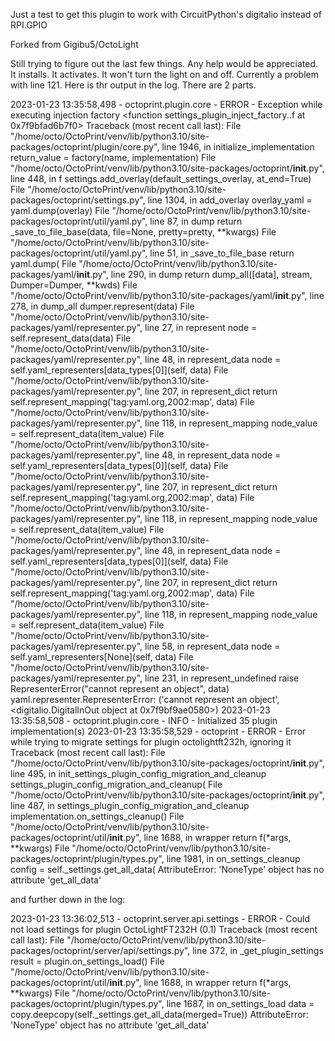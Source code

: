 Just a test to get this plugin to work with CircuitPython's digitalio instead of RPI.GPIO

Forked from Gigibu5/OctoLight

Still trying to figure out the last few things. Any help would be appreciated. It installs. It activates. It won't turn the light on and off. Currently a problem with line 121. Here is thr output in the log. There are 2 parts.

2023-01-23 13:35:58,498 - octoprint.plugin.core - ERROR - Exception while executing injection factory <function settings_plugin_inject_factory.<locals>.f at 0x7f9bfad6b7f0>
Traceback (most recent call last):
  File "/home/octo/OctoPrint/venv/lib/python3.10/site-packages/octoprint/plugin/core.py", line 1946, in initialize_implementation
    return_value = factory(name, implementation)
  File "/home/octo/OctoPrint/venv/lib/python3.10/site-packages/octoprint/__init__.py", line 448, in f
    settings.add_overlay(default_settings_overlay, at_end=True)
  File "/home/octo/OctoPrint/venv/lib/python3.10/site-packages/octoprint/settings.py", line 1304, in add_overlay
    overlay_yaml = yaml.dump(overlay)
  File "/home/octo/OctoPrint/venv/lib/python3.10/site-packages/octoprint/util/yaml.py", line 87, in dump
    return _save_to_file_base(data, file=None, pretty=pretty, **kwargs)
  File "/home/octo/OctoPrint/venv/lib/python3.10/site-packages/octoprint/util/yaml.py", line 51, in _save_to_file_base
    return yaml.dump(
  File "/home/octo/OctoPrint/venv/lib/python3.10/site-packages/yaml/__init__.py", line 290, in dump
    return dump_all([data], stream, Dumper=Dumper, **kwds)
  File "/home/octo/OctoPrint/venv/lib/python3.10/site-packages/yaml/__init__.py", line 278, in dump_all
    dumper.represent(data)
  File "/home/octo/OctoPrint/venv/lib/python3.10/site-packages/yaml/representer.py", line 27, in represent
    node = self.represent_data(data)
  File "/home/octo/OctoPrint/venv/lib/python3.10/site-packages/yaml/representer.py", line 48, in represent_data
    node = self.yaml_representers[data_types[0]](self, data)
  File "/home/octo/OctoPrint/venv/lib/python3.10/site-packages/yaml/representer.py", line 207, in represent_dict
    return self.represent_mapping('tag:yaml.org,2002:map', data)
  File "/home/octo/OctoPrint/venv/lib/python3.10/site-packages/yaml/representer.py", line 118, in represent_mapping
    node_value = self.represent_data(item_value)
  File "/home/octo/OctoPrint/venv/lib/python3.10/site-packages/yaml/representer.py", line 48, in represent_data
    node = self.yaml_representers[data_types[0]](self, data)
  File "/home/octo/OctoPrint/venv/lib/python3.10/site-packages/yaml/representer.py", line 207, in represent_dict
    return self.represent_mapping('tag:yaml.org,2002:map', data)
  File "/home/octo/OctoPrint/venv/lib/python3.10/site-packages/yaml/representer.py", line 118, in represent_mapping
    node_value = self.represent_data(item_value)
  File "/home/octo/OctoPrint/venv/lib/python3.10/site-packages/yaml/representer.py", line 48, in represent_data
    node = self.yaml_representers[data_types[0]](self, data)
  File "/home/octo/OctoPrint/venv/lib/python3.10/site-packages/yaml/representer.py", line 207, in represent_dict
    return self.represent_mapping('tag:yaml.org,2002:map', data)
  File "/home/octo/OctoPrint/venv/lib/python3.10/site-packages/yaml/representer.py", line 118, in represent_mapping
    node_value = self.represent_data(item_value)
  File "/home/octo/OctoPrint/venv/lib/python3.10/site-packages/yaml/representer.py", line 58, in represent_data
    node = self.yaml_representers[None](self, data)
  File "/home/octo/OctoPrint/venv/lib/python3.10/site-packages/yaml/representer.py", line 231, in represent_undefined
    raise RepresenterError("cannot represent an object", data)
yaml.representer.RepresenterError: ('cannot represent an object', <digitalio.DigitalInOut object at 0x7f9bf9ae0580>)
2023-01-23 13:35:58,508 - octoprint.plugin.core - INFO - Initialized 35 plugin implementation(s)
2023-01-23 13:35:58,529 - octoprint - ERROR - Error while trying to migrate settings for plugin octolightft232h, ignoring it
Traceback (most recent call last):
  File "/home/octo/OctoPrint/venv/lib/python3.10/site-packages/octoprint/__init__.py", line 495, in init_settings_plugin_config_migration_and_cleanup
    settings_plugin_config_migration_and_cleanup(
  File "/home/octo/OctoPrint/venv/lib/python3.10/site-packages/octoprint/__init__.py", line 487, in settings_plugin_config_migration_and_cleanup
    implementation.on_settings_cleanup()
  File "/home/octo/OctoPrint/venv/lib/python3.10/site-packages/octoprint/util/__init__.py", line 1688, in wrapper
    return f(*args, **kwargs)
  File "/home/octo/OctoPrint/venv/lib/python3.10/site-packages/octoprint/plugin/types.py", line 1981, in on_settings_cleanup
    config = self._settings.get_all_data(
AttributeError: 'NoneType' object has no attribute 'get_all_data'

and further down in the log:

2023-01-23 13:36:02,513 - octoprint.server.api.settings - ERROR - Could not load settings for plugin OctoLightFT232H (0.1)
Traceback (most recent call last):
  File "/home/octo/OctoPrint/venv/lib/python3.10/site-packages/octoprint/server/api/settings.py", line 372, in _get_plugin_settings
    result = plugin.on_settings_load()
  File "/home/octo/OctoPrint/venv/lib/python3.10/site-packages/octoprint/util/__init__.py", line 1688, in wrapper
    return f(*args, **kwargs)
  File "/home/octo/OctoPrint/venv/lib/python3.10/site-packages/octoprint/plugin/types.py", line 1687, in on_settings_load
    data = copy.deepcopy(self._settings.get_all_data(merged=True))
AttributeError: 'NoneType' object has no attribute 'get_all_data'
